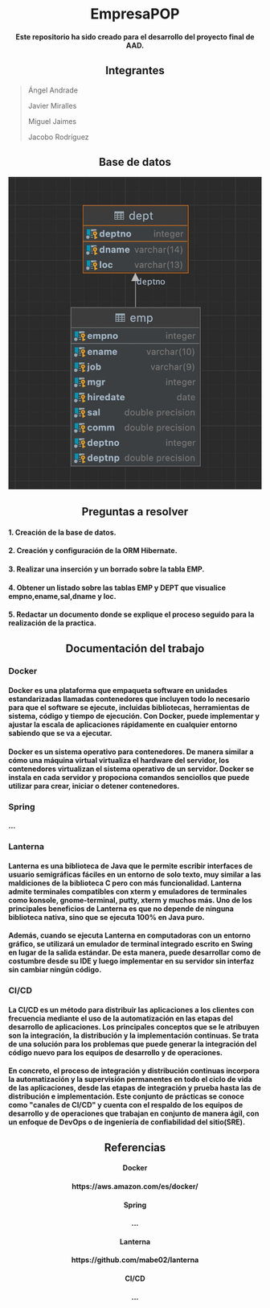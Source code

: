 <h1 align="center"> EmpresaPOP </h1>

<h4 align="center">Este repositorio ha sido creado para el desarrollo del proyecto final de AAD. </h4>

<h2 align="center"> Integrantes </h2>

> Ángel Andrade
> 
> Javier Miralles
> 
> Miguel Jaimes
> 
> Jacobo Rodríguez

<h2 align="center"> Base de datos </h2>

<img src="https://github.com/FlagshipDev/EmpresaPOP/blob/63c5dca163688cc617458c21f1f29e23b13b510e/docs/base%20de%20datos.jpeg" alt="EmpresaPOP"/>

<h2 align="center"> Preguntas a resolver </h2>

<h4> 1. Creación de la base de datos. </h4>
<h4> 2. Creación y configuración de la ORM Hibernate. </h4>
<h4> 3. Realizar una inserción y un borrado sobre la tabla EMP. </h4>
<h4> 4. Obtener un listado sobre las tablas EMP y DEPT que visualice empno,ename,sal,dname y loc. </h4>
<h4> 5. Redactar un documento donde se explique el proceso seguido para la realización de la practica. </h4>

<h2 align="center"> Documentación del trabajo </h2>

<h3> Docker </h3>
<h4> Docker es una plataforma que empaqueta software en unidades estandarizadas llamadas contenedores que incluyen todo lo necesario para que el software se ejecute, incluidas bibliotecas, herramientas de sistema, código y tiempo de ejecución. Con Docker, puede implementar y ajustar la escala de aplicaciones rápidamente en cualquier entorno sabiendo que se va a ejecutar. </h4>
<h4> Docker es un sistema operativo para contenedores. De manera similar a cómo una máquina virtual virtualiza el hardware del servidor, los contenedores virtualizan el sistema operativo de un servidor. Docker se instala en cada servidor y propociona comandos senciollos que puede utilizar para crear, iniciar o detener contenedores. </h4>

<h3> Spring </h3>
<h4> ... </h4>

<h3> Lanterna </h3>
<h4> Lanterna es una biblioteca de Java que le permite escribir interfaces de usuario semigráficas fáciles en un entorno de solo texto, muy similar a las maldiciones de la biblioteca C pero con más funcionalidad. Lanterna admite terminales compatibles con xterm y emuladores de terminales como konsole, gnome-terminal, putty, xterm y muchos más. Uno de los principales beneficios de Lanterna es que no depende de ninguna biblioteca nativa, sino que se ejecuta 100% en Java puro. </h4>
<h4> Además, cuando se ejecuta Lanterna en computadoras con un entorno gráfico, se utilizará un emulador de terminal integrado escrito en Swing en lugar de la salida estándar. De esta manera, puede desarrollar como de costumbre desde su IDE y luego implementar en su servidor sin interfaz sin cambiar ningún código. </h4>

<h3> CI/CD </h3>
<h4> La CI/CD es un método para distribuir las aplicaciones a los clientes con frecuencia mediante el uso de la automatización en las etapas del desarrollo de aplicaciones. Los principales conceptos que se le atribuyen son la integración, la distribución y la implementación continuas. Se trata de una solución para los problemas que puede generar la integración del código nuevo para los equipos de desarrollo y de operaciones. </h4>
<h4> En concreto, el proceso de integración y distribución continuas incorpora la automatización y la supervisión permanentes en todo el ciclo de vida de las aplicaciones, desde las etapas de integración y prueba hasta las de distribución e implementación. Este conjunto de prácticas se conoce como "canales de CI/CD" y cuenta con el respaldo de los equipos de desarrollo y de operaciones que trabajan en conjunto de manera ágil, con un enfoque de DevOps o de ingeniería de confiabilidad del sitio(SRE). </h4>

<h2 align="center"> Referencias </h2>

<h4 align="center"> Docker </h4>
<h4 align="center"> https://aws.amazon.com/es/docker/ </h4>
<h4 align="center"> Spring </h4>
<h4 align="center"> ... </h4>
<h4 align="center"> Lanterna </h4>
<h4 align="center"> https://github.com/mabe02/lanterna </h4>
<h4 align="center"> CI/CD </h4>
<h4 align="center"> ... </h4>
